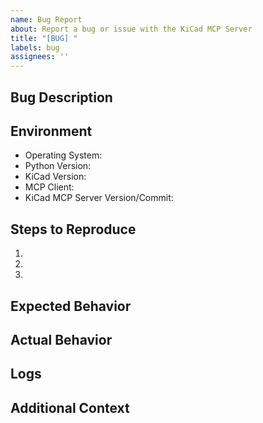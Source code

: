 ```yaml
---
name: Bug Report
about: Report a bug or issue with the KiCad MCP Server
title: "[BUG] "
labels: bug
assignees: ''
---
```


## Bug Description
<!-- A clear and concise description of the bug -->

## Environment
- Operating System: <!-- e.g., macOS 13.4, Windows 11, Ubuntu 22.04 -->
- Python Version: <!-- e.g., 3.10.5 -->
- KiCad Version: <!-- e.g., 9.0.2 -->
- MCP Client: <!-- e.g., Claude Desktop, custom client -->
- KiCad MCP Server Version/Commit: <!-- e.g., v0.1.0, commit hash -->

## Steps to Reproduce
<!-- Detailed steps to reproduce the bug -->
1. 
2. 
3. 

## Expected Behavior
<!-- What you expected to happen -->

## Actual Behavior
<!-- What actually happened, including any error messages, logs, or screenshots -->

## Logs
<!-- If applicable, include relevant log output. You can find logs at:
     - On macOS: ~/Library/Logs/Claude/mcp-server-kicad.log
     - On Windows: [Path to logs]
     - On Linux: [Path to logs] -->

## Additional Context
<!-- Any other information that might be relevant to the issue -->